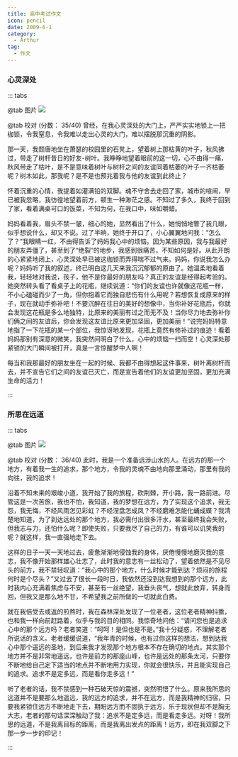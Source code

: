 ```yaml
---
title: 高中考试作文
icon: pencil
date: 2009-6-1
category:
  - Arthur
tag:
  - 作文
---
```


### 心灵深处

::: tabs

@tab 图片
![](https://pan.4a1801.life:11443/d/Onedrive-4A1801/%E6%88%91%E7%9A%84%E6%96%87%E6%A1%A3/%E5%86%AF%E6%80%9D%E8%BF%9C%E6%96%87%E9%9B%86/2.%E9%AB%98%E4%B8%AD/%E8%80%83%E8%AF%95%E4%BD%9C%E6%96%87-%E5%BF%83%E7%81%B5%E6%B7%B1%E5%A4%84.jpg)

@tab 校对
(分数： 35/40)
曾经，在我心灵深处的大门上，严严实实地锁上一把枷锁，令我窒息，令我难以走出心灵的大门，难以摆脱那沉重的阴影。

那一天，我颓唐地坐在萧瑟的校园里的石凳上，望着树上那枯黄的叶子，秋风拂过，带走了树杆昔日的好友-树叶。我睁睁地望着眼前的这一切，心不由得一痛，秋风带走了枯叶，是不是意味着树叶与树杆之间的友谊同着枯萎的叶子一齐枯萎呢？树木如此，那我呢？是不是也预兆着我与他的友谊到此终止？

怀着沉重的心情，我提着如灌满铅的双脚。魂不守舍去走回了家，城市的喧闹，早已被我忽略，我彷徨地望着前方，顿生一种渺茫之感。不知过了多久，我终于回到了家，看着满桌可口的饭菜，不知为何，在我口中，味如嚼蜡。

妈妈看着我，眉头不禁一皱，细心的她，显然看出了什么，她悄悄地瞥了我几眼，似乎想说什么，却又不说。过了半晌，她终于开口了，小心翼翼地问我：“怎么了？”我眼睛一红，不由得告诉了妈妈我心中的烦恼。因为某些原因，我与我最好的朋友弄僵了，甚至到了“绝裂”的地步，我感到很痛苦，不知如何是好。从此开朗的心紧紧地闭上，心灵深处早已被这枷锁而弄得喘不过气来。妈妈，你说我怎么办呢？妈妈听了我的叙述，终已明白这几天来我沉沉郁郁的原由了。她温柔地看着我，轻轻地对我说，孩子，他不是你最好的朋友吗？真正的友谊是经得起考验的。她突然转头看了看桌子上的花瓶，继续说道：“你们的友谊也许就像这花瓶一样，不小心磕碰而少了一角，但你抱着它而独自悲伤有什么用呢？若想恢复成原来的样子，现在就动手弥补吧！不要沉醉在往日的美好的想像中，当你补好花瓶后，你就会发现这花瓶是多么地独特，比原来的美丽有过之而无不及！当你尽力地去弥补你们俩之间的友谊后，你会发现这友谊比原来更加坚固，更加美丽！”说完妈妈特意地指了一下花瓶的某一个部位，我惊讶地发现，花瓶上竟然有修补过的痕迹！看着妈妈那别有深意的微笑，我突然间明白了什么，心中的烦恼一扫而空！心灵深处那紧锁的大门瞬间被打开，真是一言惊醒梦中人啊！

每当和我那最好的朋友坐在一起的时候、我都不由得想起这件事来，树叶离树杆而去，并不宣告它们之间的友谊已灭亡，而是宣告着他们的友谊更加坚固，更加充满生命的活力！

:::

### 所思在远道

::: tabs

@tab 图片
![](https://pan.4a1801.life:11443/d/Onedrive-4A1801/%E6%88%91%E7%9A%84%E6%96%87%E6%A1%A3/%E5%86%AF%E6%80%9D%E8%BF%9C%E6%96%87%E9%9B%86/2.%E9%AB%98%E4%B8%AD/%E8%80%83%E8%AF%95%E4%BD%9C%E6%96%87-%E6%89%80%E6%80%9D%E5%9C%A8%E8%BF%9C%E9%81%93.jpg)

@tab 校对
(分数： 36/40)
此时，我是一个准备远涉山水的人。在远方的那一个地方，有着我一生的追求，那个地方，令我的灵魂不由地向那里涌动，那里有我的向往，我的追求！

沿着不知未来的艰峻小道，我开始了我的旅程，砍荆棘，开小路，我一路前进。尽管这是一次苦旅，我也不怕，我知道，我的梦想在远方，为了实现这个追求，我无怨，我无悔，不经风雨怎见彩虹？不经涅盘怎成凤？不经磨难怎能化蛹成蝶？我清楚地知道，为了到达远处的那个地方，我必需付出很多汗水，甚至最终我会失败，但我志与力，还怕什么呢？即使失败，只要我尽了自己的力，有谁可以讥笑我的呢？就这样，我一直强地走下去。

这样的日子一天一天地过去，疲惫渐渐地侵蚀我的身体，厌倦慢慢地磨灭我的意志，我不像开始那样雄心壮志了，此时我的意志有一丝松动了，望着依然是不见尽头的前方，我不禁轻叹道：“我心中的那个地方，什么时候才能到达？烦闷的旅程何时是个尽头？”又过去了很长一段时日，我依然还没到达我想到的那个远方，此时我内心充满着焦虑与不安，甚至有一丝绝望，我垂头丧气，想就此放弃，转身而回，但我又是那么地不甘，不希望我之前所做的一切就此白费。

就在我倍受去或返的煎熬时，我在森林深处发现了一位老者，这位老者精神抖擞，也和我一样向前赶路着，似乎与我的目的相同。我惊奇地问他：“请问您也是追求心中的那个远方吗？老者笑道：“呵呵！是但也是不是。”我十分疑惑，不理解老者所说话的含义。老者缓缓说道，“我年青的时候，也有过你这样的想法，想到达我心中那个遥远的圣地，到后来我才发现那个地方根本不存在确切的地点。其实那个地方并不是非常地遥远，也许是前方的那座山峰，也许是远处的那条太河，只要你不断地给自己定下适当的地点并不断地用力实现，你就会很快乐，并且能实现自己的追求。追求不是定多远，而是看你走多远！”

听了老者的话，我不禁感到一种石破天惊的震撼，突然明悟了什么。原来我所思的远道并不是要那么地遥远，我的远方的追求，并不在远方，而是我精神的归宿，只要我紧锁住远方不断地走下去，期盼远方而不固执于远方，乐于现状但却不是胸无大志，老者的那句话深深触动了我：追求不是定多远，而是看走多远。对呀！我所思的远道，不是我离目标的距离，而是我离出发点的距离！远方，即在我双脚之下那一步一步的印记！

:::
